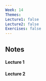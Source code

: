 ```yaml
---
Week: 14
Themes: 
Lecture1: false
Lecture2: false
Exercises: false
---
```


  

## Notes

  

#### Lecture 1

  

#### Lecture 2

